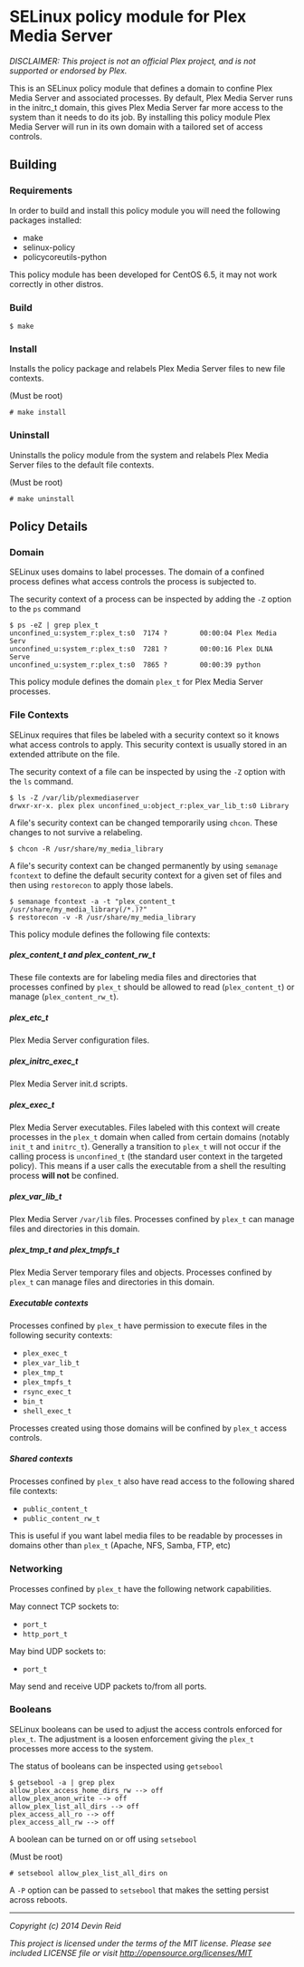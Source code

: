 # SELinux policy module for Plex Media Server

*DISCLAIMER: This project is not an official Plex project, and is not supported or endorsed by Plex.*

This is an SELinux policy module that defines a domain to confine Plex Media Server and associated processes. By default, Plex Media Server runs in the initrc_t domain, this gives Plex Media Server far more access to the system than it needs to do its job. By installing this policy module Plex Media Server will run in its own domain with a tailored set of access controls.


## Building

### Requirements

In order to build and install this policy module you will need the following packages installed:

* make
* selinux-policy
* policycoreutils-python

This policy module has been developed for CentOS 6.5, it may not work correctly in other distros.

### Build

	$ make

### Install 

Installs the policy package and relabels Plex Media Server files to new file contexts.

(Must be root)

	# make install

### Uninstall

Uninstalls the policy module from the system and relabels Plex Media Server files to the default file contexts. 

(Must be root)

	# make uninstall


## Policy Details

### Domain

SELinux uses domains to label processes. The domain of a confined process defines what access controls the process is subjected to.

The security context of a process can be inspected by adding the `-Z` option to the `ps` command

	$ ps -eZ | grep plex_t
	unconfined_u:system_r:plex_t:s0  7174 ?        00:00:04 Plex Media Serv
	unconfined_u:system_r:plex_t:s0  7281 ?        00:00:16 Plex DLNA Serve
	unconfined_u:system_r:plex_t:s0  7865 ?        00:00:39 python

This policy module defines the domain `plex_t` for Plex Media Server processes.


### File Contexts

SELinux requires that files be labeled with a security context so it knows what access controls to apply. This security context is usually stored in an extended attribute on the file.

The security context of a file can be inspected by using the `-Z` option with the `ls` command.

	$ ls -Z /var/lib/plexmediaserver
	drwxr-xr-x. plex plex unconfined_u:object_r:plex_var_lib_t:s0 Library

A file's security context can be changed temporarily using `chcon`. These changes to not survive a relabeling. 

	$ chcon -R /usr/share/my_media_library 

A file's security context can be changed permanently by using `semanage fcontext` to define the default security context for a given set of files and then using `restorecon` to apply those labels.

	$ semanage fcontext -a -t "plex_content_t /usr/share/my_media_library(/*.)?"
	$ restorecon -v -R /usr/share/my_media_library
	
This policy module defines the following file contexts:

##### plex\_content\_t and plex\_content\_rw_t

These file contexts are for labeling media files and directories that processes confined by `plex_t` should be allowed to read (`plex_content_t`) or manage (`plex_content_rw_t`).

##### plex\_etc\_t

Plex Media Server configuration files.

##### plex\_initrc\_exec\_t

Plex Media Server init.d scripts.

##### plex\_exec\_t

Plex Media Server executables. Files labeled with this context will create processes in the `plex_t` domain when called from certain domains (notably `init_t` and `initrc_t`). Generally a transition to `plex_t` will not occur if the calling process is `unconfined_t` (the standard user context in the targeted policy). This means if a user calls the executable from a shell the resulting process **will not** be confined.

##### plex\_var\_lib\_t

Plex Media Server `/var/lib` files. Processes confined by `plex_t` can manage files and directories in this domain.

##### plex\_tmp\_t and plex\_tmpfs\_t

Plex Media Server temporary files and objects. Processes confined by `plex_t` can manage files and directories in this domain.

##### Executable contexts

Processes confined by `plex_t` have permission to execute files in the following security contexts:

* `plex_exec_t`
* `plex_var_lib_t`
* `plex_tmp_t`
* `plex_tmpfs_t`
* `rsync_exec_t`
* `bin_t`
* `shell_exec_t`

Processes created using those domains will be confined by `plex_t` access controls.

##### Shared contexts

Processes confined by `plex_t` also have read access to the following shared file contexts:

* `public_content_t`
* `public_content_rw_t`

This is useful if you want label media files to be readable by processes in domains other than `plex_t` (Apache, NFS, Samba, FTP, etc) 

### Networking

Processes confined by `plex_t` have the following network capabilities.

May connect TCP sockets to:

* `port_t`
* `http_port_t`

May bind UDP sockets to:

* `port_t`

May send and receive UDP packets to/from all ports.


### Booleans

SELinux booleans can be used to adjust the access controls enforced for `plex_t`. The adjustment is a loosen enforcement giving the `plex_t` processes more access to the system. 

The status of booleans can be inspected using `getsebool`

	$ getsebool -a | grep plex
	allow_plex_access_home_dirs_rw --> off
	allow_plex_anon_write --> off
	allow_plex_list_all_dirs --> off
	plex_access_all_ro --> off
	plex_access_all_rw --> off

A boolean can be turned on or off using `setsebool`

(Must be root)
	
`# setsebool allow_plex_list_all_dirs on`

A `-P` option can be passed to `setsebool` that makes the setting persist across reboots.



---

*Copyright (c) 2014 Devin Reid*

*This project is licensed under the terms of the MIT license. Please see included LICENSE file or visit http://opensource.org/licenses/MIT*
